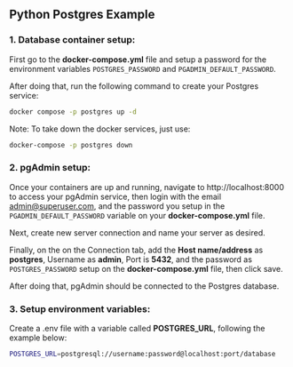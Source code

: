 ## Python Postgres Example

### 1. Database container setup:

First go to the **docker-compose.yml** file and setup a password for the environment variables `POSTGRES_PASSWORD` and `PGADMIN_DEFAULT_PASSWORD`.

After doing that, run the following command to create your Postgres service:

```bash
docker compose -p postgres up -d
```

Note: To take down the docker services, just use:

```bash
docker-compose -p postgres down
```

### 2. pgAdmin setup:

Once your containers are up and running, navigate to http://localhost:8000 to access your pgAdmin service, then login with the email admin@superuser.com, and the password you setup in the `PGADMIN_DEFAULT_PASSWORD` variable on your **docker-compose.yml** file.

Next, create new server connection and name your server as desired.

Finally, on the on the Connection tab, add the **Host name/address** as **postgres**, Username as **admin**, Port is **5432**, and the password as `POSTGRES_PASSWORD` setup on the **docker-compose.yml** file, then click save.

After doing that, pgAdmin should be connected to the Postgres database.

### 3. Setup environment variables:

Create a .env file with a variable called **POSTGRES_URL**, following the example below:

```bash
POSTGRES_URL=postgresql://username:password@localhost:port/database
```
